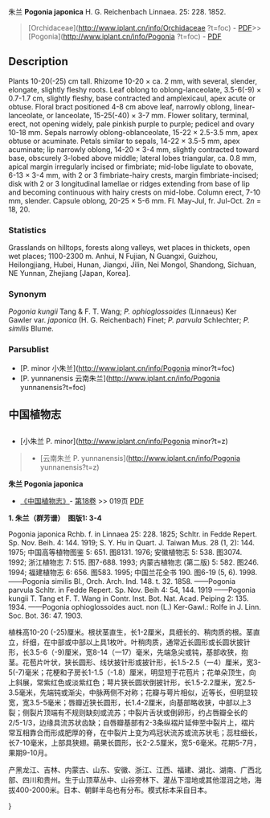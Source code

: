 朱兰 **Pogonia japonica** H. G. Reichenbach Linnaea. 25: 228. 1852.

> [Orchidaceae](http://www.iplant.cn/info/Orchidaceae ?t=foc) - [PDF](http://iplant.cn/foc/pdf/Orchidaceae.pdf)>>[Pogonia](http://www.iplant.cn/info/Pogonia ?t=foc) - [PDF](http://www.iplant.cn/foc/pdf/Pogonia.pdf)

## Description

Plants 10-20(-25) cm tall. Rhizome 10-20 × ca. 2 mm, with several, slender, elongate, slightly fleshy roots. Leaf oblong to oblong-lanceolate, 3.5-6(-9) × 0.7-1.7 cm, slightly fleshy, base contracted and amplexicaul, apex acute or obtuse. Floral bract positioned 4-8 cm above leaf, narrowly oblong, linear-lanceolate, or lanceolate, 15-25(-40) × 3-7 mm. Flower solitary, terminal, erect, not opening widely, pale pinkish purple to purple; pedicel and ovary 10-18 mm. Sepals narrowly oblong-oblanceolate, 15-22 × 2.5-3.5 mm, apex obtuse or acuminate. Petals similar to sepals, 14-22 × 3.5-5 mm, apex acuminate; lip narrowly oblong, 14-20 × 3-4 mm, slightly contracted toward base, obscurely 3-lobed above middle; lateral lobes triangular, ca. 0.8 mm, apical margin irregularly incised or fimbriate; mid-lobe ligulate to obovate, 6-13 × 3-4 mm, with 2 or 3 fimbriate-hairy crests, margin fimbriate-incised; disk with 2 or 3 longitudinal lamellae or ridges extending from base of lip and becoming continuous with hairy crests on mid-lobe. Column erect, 7-10 mm, slender. Capsule oblong, 20-25 × 5-6 mm. Fl. May-Jul, fr. Jul-Oct. 2*n* = 18, 20.

### Statistics
Grasslands on hilltops, forests along valleys, wet places in thickets, open wet places; 1100-2300 m. Anhui, N Fujian, N Guangxi, Guizhou, Heilongjiang, Hubei, Hunan, Jiangxi, Jilin, Nei Mongol, Shandong, Sichuan, NE Yunnan, Zhejiang [Japan, Korea].

### Synonym
*Pogonia kungii* Tang & F. T. Wang; *P. ophioglossoides* (Linnaeus) Ker Gawler var. *japonica* (H. G. Reichenbach) Finet; *P. parvula* Schlechter; *P. similis* Blume.

### Parsublist

* [P.  minor  小朱兰](http://www.iplant.cn/info/Pogonia minor?t=foc)
* [P.  yunnanensis  云南朱兰](http://www.iplant.cn/info/Pogonia yunnanensis?t=foc)

## 中国植物志

## 
* [小朱兰  P.  minor](http://www.iplant.cn/info/Pogonia minor?t=z)
> * [云南朱兰  P.  yunnanensis](http://www.iplant.cn/info/Pogonia yunnanensis?t=z)

**朱兰 Pogonia japonica**

* [《中国植物志》](http://www.iplant.cn/frps)- [第18卷](http://www.iplant.cn/frps/vol/18) >> 019页 [PDF](http://www.iplant.cn/frps/pdf/18/019.pdf)

**1. 朱兰（群芳谱）　图版1: 3-4**

Pogonia japonica Rchb. f. in Linnaea 25: 228. 1825; Schltr. in Fedde Repert. Sp. Nov. Beih. 4: 144. 1919; S. Y. Hu in Quart. J. Taiwan Mus. 28 (1, 2): 144. 1975; 中国高等植物图鉴 5: 651. 图8131. 1976; 安徽植物志 5: 538. 图3074. 1992; 浙江植物志 7: 515. 图7-688. 1993; 内蒙古植物志 (第二版) 5: 582. 图246. 1994; 福建植物志 6: 656. 图583. 1995; 中国兰花全书 190. 图6-19 (5, 6). 1998. ——Pogonia similis Bl., Orch. Arch. Ind. 148. t. 32. 1858. ——Pogonia parvula Schltr. in Fedde Repert. Sp. Nov. Beih 4: 54, 144. 1919 ——Pogonia kungii T. Tang et F. T. Wang in Contr. Inst. Bot. Nat. Acad. Peiping 2: 135. 1934. ——Pogonia ophioglossoides auct. non (L.) Ker-Gawl.: Rolfe in J. Linn. Soc. Bot. 36: 47. 1903.

植株高10-20 (-25)厘米。根状茎直生，长1-2厘米，具细长的、稍肉质的根。茎直立，纤细，在中部或中部以上具1枚叶。叶稍肉质，通常近长圆形或长圆状披针形，长3.5-6（-9)厘米，宽8-14（一17）毫米，先端急尖或钝，基部收狭，抱茎。花苞片叶状，狭长圆形、线状披针形或披针形，长1.5-2.5（一4）厘米，宽3-5(-7)毫米；花梗和子房长1-1.5（-1.8）厘米，明显短于花苞片；花单朵顶生，向上斜展，常紫红色或淡紫红色；萼片狭长圆状倒披针形，长1.5-2.2厘米，宽2.5-3.5毫米，先端钝或渐尖，中脉两侧不对称；花瓣与萼片相似，近等长，但明显较宽，宽3.5-5毫米；唇瓣近狭长圆形，长1.4-2厘米，向基部略收狭，中部以上3裂；侧裂片顶端有不规则缺刻或流苏；中裂片舌状或倒卵形，约占唇瓣全长的2/5-1/3，边缘具流苏状齿缺；自唇瓣基部有2-3条纵褶片延伸至中裂片上，褶片常互相靠合而形成肥厚的脊，在中裂片上变为鸡冠状流苏或流苏状毛；蕊柱细长，长7-10毫米，上部具狭翅。蒴果长圆形，长2-2.5厘米，宽5-6毫米。花期5-7月，果期9-10月。

产黑龙江、吉林、内蒙古、山东、安徽、浙江、江西、福建、湖北、湖南、广西北部、四川和贵州。生于山顶草丛中、山谷旁林下、灌丛下湿地或其他湿润之地，海拔400-2000米。日本、朝鲜半岛也有分布。模式标本采自日本。

}